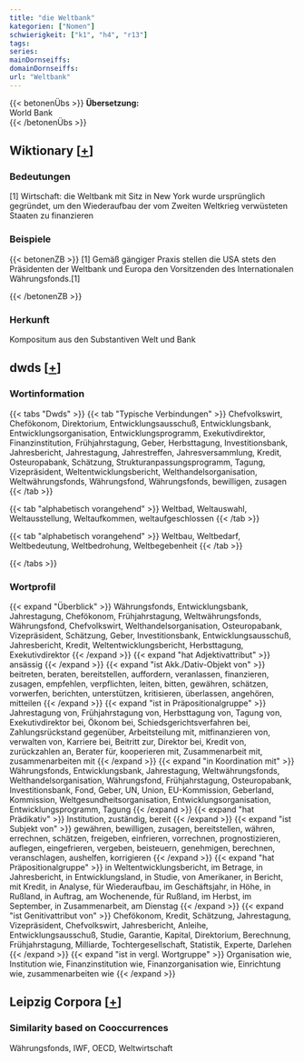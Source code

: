```yaml
---
title: "die Weltbank"
kategorien: ["Nomen"]
schwierigkeit: ["k1", "h4", "r13"]
tags:
series:
mainDornseiffs:
domainDornseiffs:
url: "Weltbank"
---
```


{{< betonenÜbs >}}
**Übersetzung:**  
World Bank  
{{< /betonenÜbs >}}

## Wiktionary [[+](https://de.wiktionary.org/wiki/Weltbank)]

### Bedeutungen
[1] Wirtschaft: die Weltbank mit Sitz in New York wurde ursprünglich gegründet, um den Wiederaufbau der vom Zweiten Weltkrieg verwüsteten Staaten zu finanzieren  

### Beispiele
{{< betonenZB >}}
[1] Gemäß gängiger Praxis stellen die USA stets den Präsidenten der Weltbank und Europa den Vorsitzenden des Internationalen Währungsfonds.[1]  

{{< /betonenZB >}}
### Herkunft
Kompositum aus den Substantiven Welt und Bank  



## dwds [[+](https://www.dwds.de/wb/Weltbank)]

### Wortinformation
{{< tabs "Dwds" >}}
{{< tab "Typische Verbindungen" >}}
Chefvolkswirt, Chefökonom, Direktorium, Entwicklungsausschuß, Entwicklungsbank, Entwicklungsorganisation, Entwicklungsprogramm, Exekutivdirektor, Finanzinstitution, Frühjahrstagung, Geber, Herbsttagung, Investitionsbank, Jahresbericht, Jahrestagung, Jahrestreffen, Jahresversammlung, Kredit, Osteuropabank, Schätzung, Strukturanpassungsprogramm, Tagung, Vizepräsident, Weltentwicklungsbericht, Welthandelsorganisation, Weltwährungsfonds, Währungsfond, Währungsfonds, bewilligen, zusagen
{{< /tab >}}

{{< tab "alphabetisch vorangehend" >}}
Weltbad, Weltauswahl, Weltausstellung, Weltaufkommen, weltaufgeschlossen
{{< /tab >}}

{{< tab "alphabetisch vorangehend" >}}
Weltbau, Weltbedarf, Weltbedeutung, Weltbedrohung, Weltbegebenheit
{{< /tab >}}

{{< /tabs >}}

### Wortprofil
{{< expand "Überblick" >}} Währungsfonds, Entwicklungsbank, Jahrestagung, Chefökonom, Frühjahrstagung, Weltwährungsfonds, Währungsfond, Chefvolkswirt, Welthandelsorganisation, Osteuropabank, Vizepräsident, Schätzung, Geber, Investitionsbank, Entwicklungsausschuß, Jahresbericht, Kredit, Weltentwicklungsbericht, Herbsttagung, Exekutivdirektor {{< /expand >}}
{{< expand "hat Adjektivattribut" >}} ansässig {{< /expand >}}
{{< expand "ist Akk./Dativ-Objekt von" >}} beitreten, beraten, bereitstellen, auffordern, veranlassen, finanzieren, zusagen, empfehlen, verpflichten, leiten, bitten, gewähren, schätzen, vorwerfen, berichten, unterstützen, kritisieren, überlassen, angehören, mitteilen {{< /expand >}}
{{< expand "ist in Präpositionalgruppe" >}} Jahrestagung von, Frühjahrstagung von, Herbsttagung von, Tagung von, Exekutivdirektor bei, Ökonom bei, Schiedsgerichtsverfahren bei, Zahlungsrückstand gegenüber, Arbeitsteilung mit, mitfinanzieren von, verwalten von, Karriere bei, Beitritt zur, Direktor bei, Kredit von, zurückzahlen an, Berater für, kooperieren mit, Zusammenarbeit mit, zusammenarbeiten mit {{< /expand >}}
{{< expand "in Koordination mit" >}} Währungsfonds, Entwicklungsbank, Jahrestagung, Weltwährungsfonds, Welthandelsorganisation, Währungsfond, Frühjahrstagung, Osteuropabank, Investitionsbank, Fond, Geber, UN, Union, EU-Kommission, Geberland, Kommission, Weltgesundheitsorganisation, Entwicklungsorganisation, Entwicklungsprogramm, Tagung {{< /expand >}}
{{< expand "hat Prädikativ" >}} Institution, zuständig, bereit {{< /expand >}}
{{< expand "ist Subjekt von" >}} gewähren, bewilligen, zusagen, bereitstellen, währen, errechnen, schätzen, freigeben, einfrieren, vorrechnen, prognostizieren, auflegen, eingefrieren, vergeben, beisteuern, genehmigen, berechnen, veranschlagen, aushelfen, korrigieren {{< /expand >}}
{{< expand "hat Präpositionalgruppe" >}} in Weltentwicklungsbericht, im Betrage, in Jahresbericht, in Entwicklungsland, in Studie, von Amerikaner, in Bericht, mit Kredit, in Analyse, für Wiederaufbau, im Geschäftsjahr, in Höhe, in Rußland, in Auftrag, am Wochenende, für Rußland, im Herbst, im September, in Zusammenarbeit, am Dienstag {{< /expand >}}
{{< expand "ist Genitivattribut von" >}} Chefökonom, Kredit, Schätzung, Jahrestagung, Vizepräsident, Chefvolkswirt, Jahresbericht, Anleihe, Entwicklungsausschuß, Studie, Garantie, Kapital, Direktorium, Berechnung, Frühjahrstagung, Milliarde, Tochtergesellschaft, Statistik, Experte, Darlehen {{< /expand >}}
{{< expand "ist in vergl. Wortgruppe" >}} Organisation wie, Institution wie, Finanzinstitution wie, Finanzorganisation wie, Einrichtung wie, zusammenarbeiten wie {{< /expand >}}

## Leipzig Corpora [[+](https://corpora.uni-leipzig.de/en/res?word=Weltbank&corpusId=deu_newscrawl-public_2018)]


### Similarity based on Cooccurrences
Währungsfonds, IWF, OECD, Weltwirtschaft

